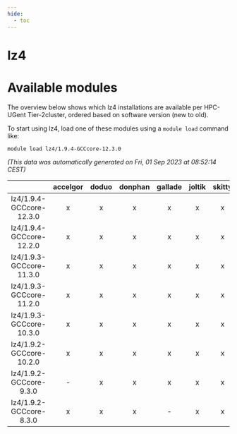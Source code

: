 ```yaml
---
hide:
  - toc
---
```


lz4
===

# Available modules


The overview below shows which lz4 installations are available per HPC-UGent Tier-2cluster, ordered based on software version (new to old).

To start using lz4, load one of these modules using a `module load` command like:

```shell
module load lz4/1.9.4-GCCcore-12.3.0
```

*(This data was automatically generated on Fri, 01 Sep 2023 at 08:52:14 CEST)*  

| |accelgor|doduo|donphan|gallade|joltik|skitty|swalot|victini|
| :---: | :---: | :---: | :---: | :---: | :---: | :---: | :---: | :---: |
|lz4/1.9.4-GCCcore-12.3.0|x|x|x|x|x|x|x|x|
|lz4/1.9.4-GCCcore-12.2.0|x|x|x|x|x|x|x|x|
|lz4/1.9.3-GCCcore-11.3.0|x|x|x|x|x|x|x|x|
|lz4/1.9.3-GCCcore-11.2.0|x|x|x|x|x|x|x|x|
|lz4/1.9.3-GCCcore-10.3.0|x|x|x|x|x|x|x|x|
|lz4/1.9.2-GCCcore-10.2.0|x|x|x|x|x|x|x|x|
|lz4/1.9.2-GCCcore-9.3.0|-|x|x|x|x|x|x|x|
|lz4/1.9.2-GCCcore-8.3.0|x|x|x|-|x|x|x|x|
